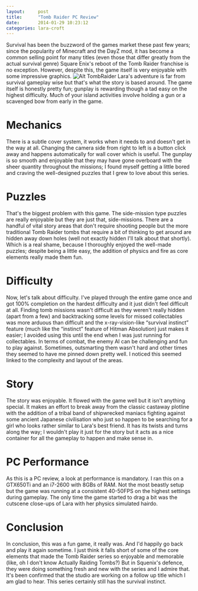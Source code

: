 ```yaml
---
layout:     post
title:      "Tomb Raider PC Review"
date:       2014-01-29 10:23:12
categories: lara-croft
---
```

Survival has been the buzzword of the games market these past few years; since the popularity of Minecraft and the DayZ mod, it has become a common selling point for many titles (even those that differ greatly from the actual survival genre) Square Enix's reboot of the Tomb Raider franchise is no exception. However, despite this, the game itself is very enjoyable with some impressive graphics. ![Alt TombRaider](http://i.imgur.com/85zOgFVl.jpg) Lara's adventure is far from survival gameplay wise but that's what the story is based around. The game itself is honestly pretty fun; gunplay is rewarding though a tad easy on the highest difficulty. Much of your island activities involve holding a gun or a scavenged bow from early in the game. 

# Mechanics

There is a subtle cover system, it works when it needs to and doesn't get in the way at all. Changing the camera side from right to left is a button click away and happens automatically for wall cover which is useful. The gunplay is so smooth and enjoyable that they may have gone overboard with the sheer quantity throughout the missions; I found myself getting a little bored and craving the well-designed puzzles that I grew to love about this series. 

# Puzzles

That's the biggest problem with this game. The side-mission type puzzles are really enjoyable but they are just that, side-missions. There are a handful of vital story areas that don't require shooting people but the more traditional Tomb Raider tombs that require a bit of thinking to get around are hidden away down holes (well not exactly hidden I'll talk about that shortly). Which is a real shame, because I thoroughly enjoyed the well-made puzzles; despite being a little easy, the addition of physics and fire as core elements really made them fun. 

# Difficulty

Now, let's talk about difficulty. I've played through the entire game once and got 100% completion on the hardest difficulty and it just didn't feel difficult at all. Finding tomb missions wasn't difficult as they weren't really hidden (apart from a few) and backtracking some levels for missed collectables was more arduous than difficult and the x-ray-vision-like “survival instinct” feature (much like the “instinct” feature of Hitman Absolution) just makes it easier; I avoided using this until the end when I was just running for collectables. In terms of combat, the enemy AI can be challenging and fun to play against. Sometimes, outsmarting them wasn't hard and other times they seemed to have me pinned down pretty well. I noticed this seemed linked to the complexity and layout of the areas. 

# Story

The story was enjoyable. It flowed with the game well but it isn't anything special. It makes an effort to break away from the classic castaway plotline with the addition of a tribal band of shipwrecked maniacs fighting against some ancient Japanese civilisation who just so happen to be searching for a girl who looks rather similar to Lara's best friend. It has its twists and turns along the way; I wouldn't play it just for the story but it acts as a nice container for all the gameplay to happen and make sense in. 

# PC Performance

As this is a PC review, a look at performance is mandatory. I ran this on a GTX650Ti and an i7-2600 with 8GBs of RAM. Not the most beastly setup but the game was running at a consistent 40-50FPS on the highest settings during gameplay. The only time the game started to drag a bit was the cutscene close-ups of Lara with her physics simulated hairdo. 

# Conclusion

In conclusion, this was a fun game, it really was. And I'd happily go back and play it again sometime. I just think it falls short of some of the core elements that made the Tomb Raider series so enjoyable and memorable (like, oh I don't know Actually Raiding Tombs?) But in Squenix's defence, they were doing something fresh and new with the series and I admire that. It's been confirmed that the studio are working on a follow up title which I am glad to hear. This series certainly still has the survival instinct.
